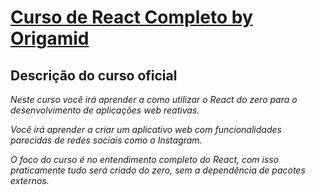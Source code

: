 # [Curso de React Completo by Origamid](https://www.origamid.com/curso/react-completo/)
## Descrição do curso oficial 
*Neste curso você irá aprender a como utilizar o React do zero para o desenvolvimento de aplicações web reativas.*

*Você irá aprender a criar um aplicativo web com funcionalidades parecidas de redes sociais como o Instagram.*

*O foco do curso é no entendimento completo do React, com isso praticamente tudo será criado do zero, sem a dependência de pacotes externos.*
